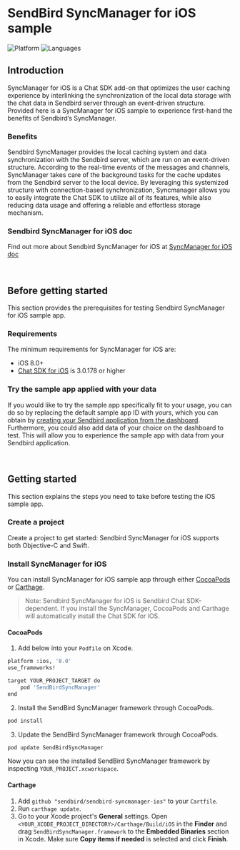 # SendBird SyncManager for iOS sample 

![Platform](https://img.shields.io/badge/platform-iOS-orange.svg)
![Languages](https://img.shields.io/badge/language-Objective--C-orange.svg)

## Introduction

SyncManager for iOS is a Chat SDK add-on that optimizes the user caching experience by interlinking the synchronization of the local data storage with the chat data in Sendbird server through an event-driven structure. Provided here is a SyncManager for iOS sample to experience first-hand the benefits of Sendbird’s SyncManager.

### Benefits

Sendbird SyncManager provides the local caching system and data synchronization with the Sendbird server, which are run on an event-driven structure. According to the real-time events of the messages and channels, SyncManager takes care of the background tasks for the cache updates from the Sendbird server to the local device. By leveraging this systemized structure with connection-based synchronization, Syncmanager allows you to easily integrate the Chat SDK to utilize all of its features, while also reducing data usage and offering a reliable and effortless storage mechanism. 

### Sendbird SyncManager for iOS doc

Find out more about Sendbird SyncManager for iOS at [SyncManager for iOS doc](https://docs.sendbird.com/ios/sync_manager_getting_started)

<br />

## Before getting started

This section provides the prerequisites for testing Sendbird SyncManager for iOS sample app.

### Requirements

The minimum requirements for SyncManager for iOS are:

- iOS 8.0+
- [Chat SDK for iOS](https://github.com/sendbird/sendbird-ios-framework) is 3.0.178 or higher

### Try the sample app applied with your data 

If you would like to try the sample app specifically fit to your usage, you can do so by replacing the default sample app ID with yours, which you can obtain by [creating your Sendbird application from the dashboard](https://docs.sendbird.com/ios/quick_start#3_install_and_configure_the_chat_sdk_4_step_1_create_a_sendbird_application_from_your_dashboard). Furthermore, you could also add data of your choice on the dashboard to test. This will allow you to experience the sample app with data from your Sendbird application. 

<br />

## Getting started

This section explains the steps you need to take before testing the iOS sample app.

### Create a project

Create a project to get started: Sendbird SyncManager for iOS supports both Objective-C and Swift.

### Install SyncManager for iOS

You can install SyncManager for iOS sample app through either [CocoaPods](https://cocoapods.org/) or [Carthage](https://github.com/Carthage/Carthage).  

> Note: Sendbird SyncManager for iOS is Sendbird Chat SDK-dependent. If you install the SyncManager, CocoaPods and Carthage will automatically install the Chat SDK for iOS.

#### CocoaPods

1. Add below into your `Podfile` on Xcode.

```bash
platform :ios, '8.0'
use_frameworks!

target YOUR_PROJECT_TARGET do
    pod 'SendBirdSyncManager'
end
```

2. Install the SendBird SyncManager framework through CocoaPods.

```bash
pod install
```

3. Update the SendBird SyncManager framework through CocoaPods.

```bash
pod update SendBirdSyncManager
```

Now you can see the installed SendBird SyncManager framework by inspecting `YOUR_PROJECT.xcworkspace`.

#### Carthage

1. Add `github "sendbird/sendbird-syncmanager-ios"` to your `Cartfile`.
2. Run `carthage update`.
3. Go to your Xcode project's **General** settings. Open `<YOUR_XCODE_PROJECT_DIRECTORY>/Carthage/Build/iOS` in the **Finder** and drag `SendBirdSyncManager.framework` to the **Embedded Binaries** section in Xcode. Make sure **Copy items if needed** is selected and click **Finish**.
